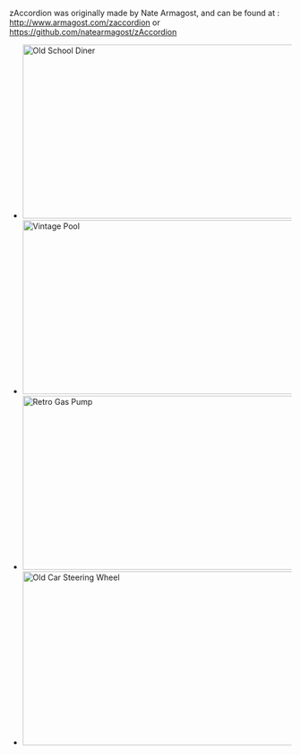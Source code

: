 zAccordion was originally made by Nate Armagost, and can be found at : http://www.armagost.com/zaccordion or https://github.com/natearmagost/zAccordion


<ul id="featured">
	<li>
		<image src="/images/1.jpg" width="600" height="310" alt="Old School Diner" />
	</li>
	<li>
		<image src="/images/2.jpg" width="600" height="310" alt="Vintage Pool" />
	</li>
	<li>
		<image src="/images/3.jpg" width="600" height="310" alt="Retro Gas Pump" />
	</li>
	<li>
		<image src="/images/4.jpg" width="600" height="310" alt="Old Car Steering Wheel" />
	</li>
</ul>
